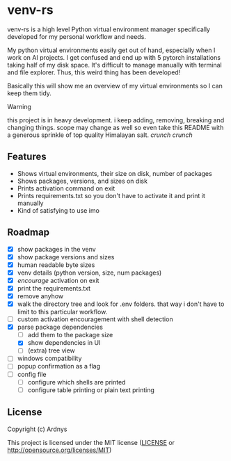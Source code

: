 # venv-rs

venv-rs is a high level Python virtual environment manager specifically developed for my personal workflow and needs.

My python virtual environments easily get out of hand, especially when I work on AI projects. I get confused and end up with 5 pytorch installations taking half of my disk space. It's difficult to manage manually with terminal and file explorer. Thus, this weird thing has been developed!

Basically this will show me an overview of my virtual environments so I can keep them tidy.

> [!WARNING]
this project is in heavy development. i keep adding, removing, breaking and changing things.
scope may change as well so even take this README with a generous sprinkle of top quality Himalayan salt. _crunch crunch_

## Features
- Shows virtual environments, their size on disk, number of packages
- Shows packages, versions, and sizes on disk
- Prints activation command on exit
- Prints requirements.txt so you don't have to activate it and print it manually
- Kind of satisfying to use imo

## Roadmap
- [x] show packages in the venv
- [x] show package versions and sizes
- [x] human readable byte sizes
- [x] venv details (python version, size, num packages)
- [x] _encourage_ activation on exit
- [x] print the requirements.txt
- [x] remove anyhow
- [x] walk the directory tree and look for .env folders. that way i don't have to limit to this particular workflow.
- [ ] custom activation encouragement with shell detection 
- [x] parse package dependencies
    - [ ] add them to the package size
    - [x] show dependencies in UI
    - [ ] (extra) tree view
- [ ] windows compatibility
- [ ] popup confirmation as a flag
- [ ] config file
    - [ ] configure which shells are printed
    - [ ] configure table printing or plain text printing

[Ratatui]: https://ratatui.rs

## License

Copyright (c) Ardnys

This project is licensed under the MIT license ([LICENSE] or <http://opensource.org/licenses/MIT>)

[LICENSE]: ./LICENSE
